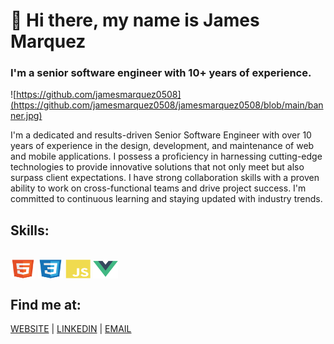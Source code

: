 # 👋 Hi there, my name is James Marquez
### I'm a senior software engineer with 10+ years of experience.

![https://github.com/jamesmarquez0508](https://github.com/jamesmarquez0508/jamesmarquez0508/blob/main/banner.jpg)

I'm a dedicated and results-driven Senior Software Engineer with over 10 years of experience in the design, development, and maintenance of web and mobile applications.
I possess a proficiency in harnessing cutting-edge technologies to provide innovative solutions that not only meet but also surpass client expectations. I have strong collaboration skills with a proven ability to work on cross-functional teams and drive project success. I'm committed to continuous learning and staying updated with industry trends.

## Skills:
<div style="display: inline_block"><br>
  <img align="center" alt="Vitu-HTML" height="30" width="40" src="https://raw.githubusercontent.com/devicons/devicon/master/icons/html5/html5-original.svg">
  <img align="center" alt="Vitu-CSS" height="30" width="40" src="https://raw.githubusercontent.com/devicons/devicon/master/icons/css3/css3-original.svg">
  <img align="center" alt="Vitu-Js" height="30" width="40" src="https://raw.githubusercontent.com/devicons/devicon/master/icons/javascript/javascript-plain.svg">
  <img align="center" alt="Vitu-Vue" height="30" width="40" src="https://raw.githubusercontent.com/devicons/devicon/master/icons/vuejs/vuejs-original.svg">
</div>

## Find me at:
[WEBSITE](https://www.test) | [LINKEDIN](https://www.linkedin.com/in/jamesmarquez0508) |  [EMAIL](mailto:jamesmarquez0508@gmail.com)



